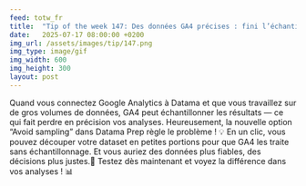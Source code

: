 ```yaml
---
feed: totw_fr
title:  "Tip of the week 147: Des données GA4 précises : fini l’échantillonnage"
date:   2025-07-17 08:00:00 +0200
img_url: /assets/images/tip/147.png
img_type: image/gif
img_width: 600
img_height: 300
layout: post
---
```


Quand vous connectez Google Analytics à Datama et que vous travaillez sur de gros volumes de données, GA4 peut échantillonner les résultats — ce qui fait perdre en précision vos analyses.
Heureusement, la nouvelle option “Avoid sampling” dans Datama Prep règle le problème ! 💡
En un clic, vous pouvez découper votre dataset en petites portions pour que GA4 les traite sans échantillonnage. Et vous auriez des données plus fiables, des décisions plus justes.🎯
Testez dès maintenant et voyez la différence dans vos analyses ! 📊

